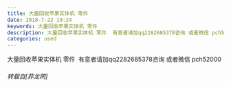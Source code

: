 ```yaml
---
title: 大量回收苹果实体机 零件
date: 2018-7-22 19:24
keywords: 大量回收苹果实体机 零件
description: 大量回收苹果实体机 零件  有意者请加qq2282685378咨询 或者微信 pch52000
categories: used
---
```

<td class="t_f" id="postmessage_1539213">

大量回收苹果实体机 零件  有意者请加qq2282685378咨询 或者微信 pch52000</td>
###### 转载自[菲龙网]